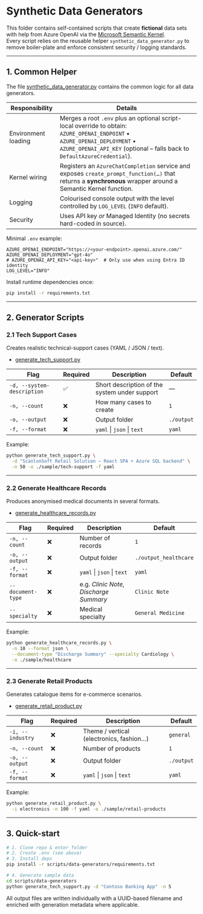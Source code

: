 # Synthetic Data Generators

This folder contains self-contained scripts that create **fictional** data sets with help from Azure OpenAI via the [Microsoft Semantic Kernel](https://aka.ms/semantic-kernel).  
Every script relies on the reusable helper `synthetic_data_generator.py` to remove boiler-plate and enforce consistent security / logging standards.

---

## 1. Common Helper

 The file [synthetic_data_generator.py](synthetic_data_generator.py) contains the common logic for all data generators.

| Responsibility | Details |
| -------------- | ------- |
| Environment loading | Merges a root `.env` plus an optional script-local override to obtain:<br/>`AZURE_OPENAI_ENDPOINT` • `AZURE_OPENAI_DEPLOYMENT` • `AZURE_OPENAI_API_KEY` (optional – falls back to `DefaultAzureCredential`). |
| Kernel wiring | Registers an `AzureChatCompletion` service and exposes `create_prompt_function(…)` that returns a **synchronous** wrapper around a Semantic Kernel function. |
| Logging | Colourised console output with the level controlled by `LOG_LEVEL` (`INFO` default). |
| Security | Uses API key *or* Managed Identity (no secrets hard-coded in source). |

Minimal `.env` example:

```env
AZURE_OPENAI_ENDPOINT="https://<your-endpoint>.openai.azure.com/"
AZURE_OPENAI_DEPLOYMENT="gpt-4o"
# AZURE_OPENAI_API_KEY="<api-key>"  # Only use when using Entra ID identity
LOG_LEVEL="INFO"
```

Install runtime dependencies once:

```bash
pip install -r requirements.txt
```

---

## 2. Generator Scripts

### 2.1 Tech Support Cases

Creates realistic technical-support cases (YAML / JSON / text).

- [generate_tech_support.py](generate_tech_support.py)

| Flag | Required | Description | Default |
| ---- | -------- | ----------- | ------- |
| `-d, --system-description` | ✅ | Short description of the system under support | — |
| `-n, --count`              | ❌ | How many cases to create | `1` |
| `-o, --output`             | ❌ | Output folder | `./output` |
| `-f, --format`             | ❌ | `yaml` \| `json` \| `text` | `yaml` |

Example:

```bash
python generate_tech_support.py \
  -d "ScanlonSoft Retail Solution – React SPA + Azure SQL backend" \
  -n 50 -o ./sample/tech-support -f yaml
```

---

### 2.2 Generate Healthcare Records

Produces anonymised medical documents in several formats.

- [generate_healthcare_records.py](generate_healthcare_records.py)

| Flag | Required | Description | Default |
| ---- | -------- | ----------- | ------- |
| `-n, --count`          | ❌ | Number of records | `1` |
| `-o, --output`         | ❌ | Output folder | `./output_healthcare` |
| `-f, --format`         | ❌ | `yaml` \| `json` \| `text` | `yaml` |
| `--document-type`      | ❌ | e.g. *Clinic Note*, *Discharge Summary* | `Clinic Note` |
| `--specialty`          | ❌ | Medical specialty | `General Medicine` |

Example:

```bash
python generate_healthcare_records.py \
  -n 10 --format json \
  --document-type "Discharge Summary" --specialty Cardiology \
  -o ./sample/healthcare
```

---

### 2.3 Generate Retail Products

Generates catalogue items for e-commerce scenarios.

- [generate_retail_product.py](generate_retail_product.py)

| Flag | Required | Description | Default |
| ---- | -------- | ----------- | ------- |
| `-i, --industry` | ❌ | Theme / vertical (electronics, fashion…) | `general` |
| `-n, --count`    | ❌ | Number of products | `1` |
| `-o, --output`   | ❌ | Output folder | `./output` |
| `-f, --format`   | ❌ | `yaml` \| `json` \| `text` | `yaml` |

Example:

```bash
python generate_retail_product.py \
  -i electronics -n 100 -f yaml -o ./sample/retail-products
```

---

## 3. Quick-start

```bash
# 1. Clone repo & enter folder
# 2. Create .env (see above)
# 3. Install deps
pip install -r scripts/data-generators/requirements.txt

# 4. Generate sample data
cd scripts/data-generators
python generate_tech_support.py -d "Contoso Banking App" -n 5
```

All output files are written individually with a UUID-based filename and enriched with generation metadata where applicable.
